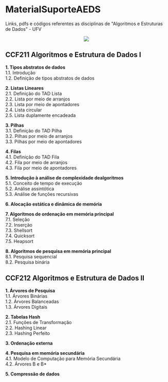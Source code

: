 # MaterialSuporteAEDS

Links, pdfs e códigos referentes as disciplinas de "Algoritmos e Estruturas de Dados" - UFV

<p align="center">
  <img src="https://giant.gfycat.com/GrippingMellowBlackwidowspider.gif">
</p>

## CCF211 Algoritmos e Estrutura de Dados I

**1. Tipos abstratos de dados**    
   1.1. Introdução   
   1.2. Definição de tipos abstratos de dados    

**2. Listas Lineares**   
   2.1. Definição do TAD Lista   
   2.2. Lista por meio de arranjos   
   2.3. Lista por meio de apontadores  
   2.4. Lista circular  
   2.5. Lista duplamente encadeada  
   
**3. Pilhas**  
     3.1. Definição do TAD Pilha  
     3.2. Pilhas por meio de arranjos  
     3.3. Pilhas por meio de apontadores  
     
**4. Filas**  
     4.1. Definição do TAD Fila   
     4.2. Fila por meio de arranjos   
     4.3. Fila por meio de apontadores   
     
**5. Introdução à análise de complexidade dealgoritmos**  
     5.1. Conceito de tempo de execução  
     5.2. Análise assintótica   
     5.3. Análise de funções recursivas 
     
**6. Alocação estática e dinâmica de memória**  

**7. Algoritmos de ordenação em memória principal**    
     7.1. Seleção   
     7.2. Inserção   
     7.3. Shellsort   
     7.4. Quicksort   
     7.5. Heapsort   
     
**8. Algoritmos de pesquisa em memória principal**  
     8.1. Pesquisa sequencial  
     8.2. Pesquisa binária  

## CCF212 Algoritmos e Estrutura de Dados II

**1. Árvores de Pesquisa**  
   1.1. Árvores Binárias   
   1.2. Árvores Balanceadas   
   1.3. Árvores Digitais   
   
**2. Tabelas Hash**  
     2.1. Funções de Transformação  
     2.2. Hashing Linear  
     2.3. Hashing Perfeito  
     
**3. Ordenação externa**   

**4. Pesquisa em memória secundária**  
     4.1. Modelo de Computação para Memória Secundária  
     4.2. Árvores B e B*   

**5. Compressão de dados**  
